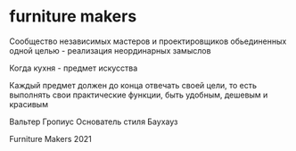 # furniture makers

Сообщество независимых мастеров и проектировщиков обьединенных одной целью - реализация неординарных замыслов

Когда кухня - предмет искусства

Каждый предмет должен до конца отвечать своей цели, то есть выполнять свои практические функции, быть удобным, дешевым и красивым

Вальтер Гропиус Основатель стиля Баухауз




Furniture Makers 2021
